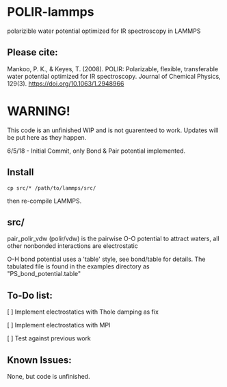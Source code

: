 # POLIR-lammps
polarizible water potential optimized for IR spectroscopy in LAMMPS

## Please cite:
Mankoo, P. K., & Keyes, T. (2008). POLIR: Polarizable, flexible, transferable
water potential optimized for IR spectroscopy. Journal of Chemical Physics,
129(3). https://doi.org/10.1063/1.2948966

# WARNING!
This code is an unfinished WIP and is not guarenteed to work. Updates will be
put here as they happen.

6/5/18 - Initial Commit, only Bond & Pair potential implemented.

## Install

`cp src/* /path/to/lammps/src/`

then re-compile LAMMPS.


## src/

pair_polir_vdw (polir/vdw) is the pairwise O-O potential to attract waters, all other nonbonded
interactions are electrostatic

O-H bond potential uses a 'table' style, see bond/table for details. The
tabulated file is found in the examples directory as "PS_bond_potential.table"


## To-Do list:

[ ] Implement electrostatics with Thole damping as fix

[ ] Implement electrostatics with MPI

[ ] Test against previous work


## Known Issues:

None, but code is unfinished.
